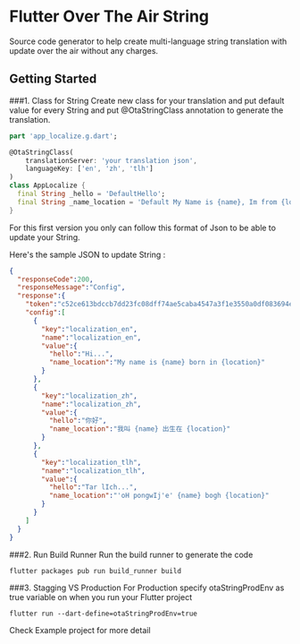 # Flutter Over The Air String

Source code generator to help create multi-language string translation with update over the air without any charges.  

## Getting Started
###1. Class for String
Create new class for your translation and put default value for every String and put @OtaStringClass annotation to generate the translation. 
```dart
part 'app_localize.g.dart';

@OtaStringClass(
    translationServer: 'your translation json',
    languageKey: ['en', 'zh', 'tlh']
)
class AppLocalize {
  final String _hello = 'DefaultHello';
  final String _name_location = 'Default My Name is {name}, Im from {location}';
}
```

For this first version you only can follow this format of Json to be able to update your String. 

Here's the sample JSON to update String :
```json
{
  "responseCode":200,
  "responseMessage":"Config",
  "response":{
    "token":"c52ce613bdccb7dd23fc08dff74ae5caba4547a3f1e3550a0df083694ee67d4b2e498bb4e8f98fcaacd243f37d9f85",
    "config":[
      {
        "key":"localization_en",
        "name":"localization_en",
        "value":{
          "hello":"Hi...",
          "name_location":"My name is {name} born in {location}"
        }
      },
      {
        "key":"localization_zh",
        "name":"localization_zh",
        "value":{
          "hello":"你好",
          "name_location":"我叫 {name} 出生在 {location}"
        }
      },
      {
        "key":"localization_tlh",
        "name":"localization_tlh",
        "value":{
          "hello":"Tar lIch...",
          "name_location":"'oH pongwIj'e' {name} bogh {location}"
        }
      }
    ]
  }
}
```

###2. Run Build Runner
Run the build runner to generate the code
```shell
flutter packages pub run build_runner build 
```

###3. Stagging VS Production
For Production specify otaStringProdEnv as true variable on when you run your Flutter project
```shell
flutter run --dart-define=otaStringProdEnv=true
```


Check Example project for more detail
